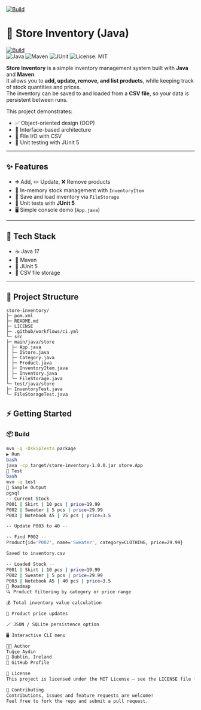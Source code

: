 [![Build](https://github.com/Tugceaydinn/store-inventory/actions/workflows/ci.yml/badge.svg)](https://github.com/Tugceaydinn/store-inventory/actions/workflows/ci.yml)

# 🏪 Store Inventory (Java)

[![Build](https://github.com/Tugceaydinn/store-inventory/actions/workflows/ci.yml/badge.svg)](https://github.com/Tugceaydinn/store-inventory/actions/workflows/ci.yml)  
![Java](https://img.shields.io/badge/Java-17-informational?logo=openjdk)
![Maven](https://img.shields.io/badge/Maven-ready-informational?logo=apache-maven)
![JUnit](https://img.shields.io/badge/Tests-JUnit5-green?logo=java)
![License: MIT](https://img.shields.io/badge/License-MIT-green.svg)

**Store Inventory** is a simple inventory management system built with **Java** and **Maven**.  
It allows you to **add, update, remove, and list products**, while keeping track of stock quantities and prices.  
The inventory can be saved to and loaded from a **CSV file**, so your data is persistent between runs.

This project demonstrates:
- ✅ Object-oriented design (OOP)
- 🧩 Interface-based architecture
- 💾 File I/O with CSV
- 🧪 Unit testing with JUnit 5

---

## ✨ Features
- ➕ Add, ✏️ Update, ❌ Remove products
- 🧾 In-memory stock management with `InventoryItem`
- 💾 Save and load inventory via `FileStorage`
- 🧪 Unit tests with **JUnit 5**
- 🖥️ Simple console demo (`App.java`)

---

## 🧰 Tech Stack
- ☕ Java 17
- 🧭 Maven
- 🧪 JUnit 5
- 📄 CSV file storage

---

## 📁 Project Structure

```
store-inventory/
├─ pom.xml
├─ README.md
├─ LICENSE
├─ .github/workflows/ci.yml
└─ src
├─ main/java/store
│ ├─ App.java
│ ├─ IStore.java
│ ├─ Category.java
│ ├─ Product.java
│ ├─ InventoryItem.java
│ ├─ Inventory.java
│ └─ FileStorage.java
└─ test/java/store
├─ InventoryTest.java
└─ FileStorageTest.java
```
## ⚡ Getting Started

### 📦 Build
```bash
mvn -q -DskipTests package
▶️ Run
bash
java -cp target/store-inventory-1.0.0.jar store.App
🧪 Test
bash
mvn -q test
🧾 Sample Output
pgsql
-- Current Stock --
P001 | Skirt | 10 pcs | price=19.99
P002 | Sweater | 5 pcs | price=29.99
P003 | Notebook A5 | 25 pcs | price=3.5

-- Update P003 to 40 --

-- Find P002 --
Product{id='P002', name='Sweater', category=CLOTHING, price=29.99}

Saved to inventory.csv

-- Loaded Stock --
P001 | Skirt | 10 pcs | price=19.99
P002 | Sweater | 5 pcs | price=29.99
P003 | Notebook A5 | 40 pcs | price=3.5
🧭 Roadmap
🔍 Product filtering by category or price range

💰 Total inventory value calculation

📝 Product price updates

🪄 JSON / SQLite persistence option

🖥️ Interactive CLI menu

👩‍💻 Author
Tuğçe Aydın
📍 Dublin, Ireland
🔗 GitHub Profile

📜 License
This project is licensed under the MIT License — see the LICENSE file for details.

🤝 Contributing
Contributions, issues and feature requests are welcome!
Feel free to fork the repo and submit a pull request.


